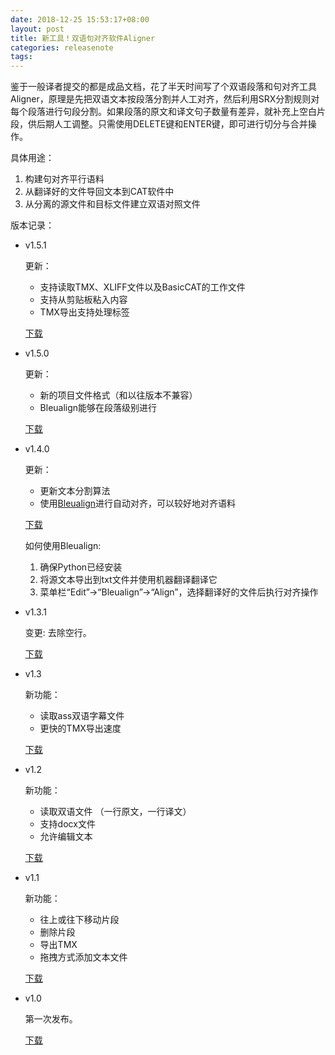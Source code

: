 ```yaml
---
date: 2018-12-25 15:53:17+08:00
layout: post
title: 新工具！双语句对齐软件Aligner
categories: releasenote
tags: 
---
```


鉴于一般译者提交的都是成品文档，花了半天时间写了个双语段落和句对齐工具Aligner，原理是先把双语文本按段落分割并人工对齐，然后利用SRX分割规则对每个段落进行句段分割。如果段落的原文和译文句子数量有差异，就补充上空白片段，供后期人工调整。只需使用DELETE键和ENTER键，即可进行切分与合并操作。

具体用途：

1. 构建句对齐平行语料
2. 从翻译好的文件导回文本到CAT软件中
3. 从分离的源文件和目标文件建立双语对照文件

版本记录：

* v1.5.1

    更新：
    
    * 支持读取TMX、XLIFF文件以及BasicCAT的工作文件
	* 支持从剪贴板粘入内容
	* TMX导出支持处理标签

	[下载](https://github.com/xulihang/Aligner/releases/download/v1.5.1/Aligner.zip)

* v1.5.0

    更新：
    
    * 新的项目文件格式（和以往版本不兼容）
	* Bleualign能够在段落级别进行

	[下载](https://github.com/xulihang/Aligner/releases/download/v1.5.0/Aligner.zip)

* v1.4.0

    更新：
    
    * 更新文本分割算法
	* 使用[Bleualign](https://github.com/rsennrich/Bleualign/)进行自动对齐，可以较好地对齐语料

	[下载](https://github.com/xulihang/Aligner/releases/download/v1.4.0/Aligner.zip)
	
	如何使用Bleualign:
	
	1. 确保Python已经安装
	2. 将源文本导出到txt文件并使用机器翻译翻译它
	3. 菜单栏“Edit”->“Bleualign”->“Align”，选择翻译好的文件后执行对齐操作

* v1.3.1

	变更: 去除空行。
	
	[下载](https://github.com/xulihang/Aligner/releases/download/v1.3.1/Aligner.zip)

* v1.3

    新功能：
    
    * 读取ass双语字幕文件
    * 更快的TMX导出速度
    
    [下载](https://github.com/xulihang/Aligner/releases/download/v1.3/Aligner.zip)



* v1.2

    新功能：
    
    * 读取双语文件 （一行原文，一行译文）
    * 支持docx文件
    * 允许编辑文本
    
    [下载](https://github.com/xulihang/Aligner/releases/download/v1.2/Aligner.zip)

* v1.1

    新功能：
    
    * 往上或往下移动片段 
    * 删除片段
    * 导出TMX
    * 拖拽方式添加文本文件
    
    [下载](https://github.com/xulihang/Aligner/releases/download/v1.1/Aligner.zip)

* v1.0
    
    第一次发布。
    
    [下载](https://github.com/xulihang/Aligner/releases/download/v1.0/Aligner.zip)